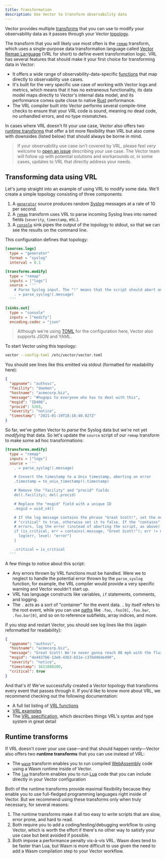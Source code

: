 ```yaml
---
title: Transformation
description: Use Vector to transform observability data
---
```


Vector provides multiple [transforms][docs.transforms] that you can use to
modify your observability data as it passes through your Vector
[topology][docs.topology].

The transform that you will likely use most often is the [`remap`][docs.remap]
transform, which uses a single-purpose data transformation language called
[Vector Remap Language][docs.vrl] (VRL for short) to define event
transformation logic. VRL has several features that should make it your first
choice for transforming data in Vector:

* It offers a wide range of observability-data-specific
  [functions][docs.vrl.funcs] that map directly to observability use cases.
* It's built for the very specific use case of working with Vector logs and
  metrics, which means that it has no extraneous functionality, its data model
  maps directly to Vector's internal data model, and its performance comes quite
  close to native [Rust][urls.rust] performance.
* The VRL compiler built into Vector performs several compile-time checks to
  ensure that your VRL code is sound, meaning no dead code, no unhandled errors,
  and no type mismatches.

In cases where VRL doesn't fit your use case, Vector also offers two [runtime
transforms](#runtime-transforms) that offer a bit more flexibility than VRL but
also come with downsides (listed below) that should always be borne in mind.

> If your observability use case isn't covered by VRL, please feel *very*
> welcome to [open an issue][urls.issue] describing your use case. The Vector
> team will follow up with potential solutions and workarounds or, in some
> cases, updates to VRL that directly address your needs.

## Transforming data using VRL

Let's jump straight into an example of using VRL to modify some data. We'll
create a simple topology consisting of three components:

1. A [`generator`][docs.generator] source produces random [Syslog][urls.syslog]
   messages at a rate of 10 per second.
2. A [`remap`][docs.remap] transform uses VRL to parse incoming Syslog lines
   into named fields (`severity`, `timestamp`, etc.).
3. A [`console`][docs.console] sink pipes the output of the topology to stdout,
   so that we can see the results on the command line.

This configuration defines that topology:

```toml title="vector.toml"
[sources.logs]
  type = "generator"
  format = "syslog"
  interval = 0.1

[transforms.modify]
  type = "remap"
  inputs = ["logs"]
  source = '''
    # Parse Syslog input. The "!" means that the script should abort on error.
    . = parse_syslog!(.message)
  '''

[sinks.out]
  type = "console"
  inputs = ["modify"]
  encoding.codec = "json"
```

> Although we're using [TOML][urls.toml] for the configuration here, Vector also
> supports JSON and YAML.

To start Vector using this topology:

```bash
vector --config-toml /etc/vector/vector.toml
```

You should see lines like this emitted via stdout (formatted for readability
here):

```json
{
  "appname": "authsvc",
  "facility": "daemon",
  "hostname": "acmecorp.biz",
  "message": "#hugops to everyone who has to deal with this",
  "msgid": "ID486",
  "procid": 5265,
  "severity": "notice",
  "timestamp": "2021-01-19T18:16:40.027Z"
}
```

So far, we've gotten Vector to *parse* the Syslog data but we're not yet
*modifying* that data. So let's update the `source` script of our `remap`
transform to make some ad hoc transformations:

```toml
[transforms.modify]
  type = "remap"
  inputs = ["logs"]
  source = '''
    . = parse_syslog!(.message)

    # Convert the timestamp to a Unix timestamp, aborting on error
    .timestamp = to_unix_timestamp!(.timestamp)

    # Remove the "facility" and "procid" fields
    del(.facility); del(.procid)

    # Replace the "msgid" field with a unique ID
    .msgid = uuid_v4()

    # If the log message contains the phrase "Great Scott!", set the new field
    # "critical" to true, otherwise set it to false. If the "contains" function
    # errors, log the error (instead of aborting the script, as above).
    if (is_critical, err = contains(.message, "Great Scott!"); err != null) {
      log(err, level: "error")
    }

    .critical = is_critical
  '''
```

A few things to notice about this script:

* Any errors thrown by VRL functions must be handled. Were we to neglect to
  handle the potential error thrown by the `parse_syslog` function, for example,
  the VRL compiler would provide a very specific warning and Vector wouldn't
  start up.
* VRL has language constructs like variables, `if` statements, comments, and
  logging.
* The `.` acts as a sort of "container" for the event data. `.` by itself refers
  to the root event, while you can use [paths][docs.vrl.paths] like `.foo`,
  `.foo[0]`, `.foo.bar`, `.foo.bar[0]`, and so on to reference subfields, array
  indices, and more.

If you stop and restart Vector, you should see log lines like this (again
reformatted for readability):

```json
{
  "appname": "authsvc",
  "hostname": "acmecorp.biz",
  "message": "Great Scott! We're never gonna reach 88 mph with the flux capacitor in its current state!",
  "msgid": "4e4437b6-13e8-43b3-b51e-c37bd46de490",
  "severity": "notice",
  "timestamp": 1611080200,
  "critical": true
}
```

And that's it! We've successfully created a Vector topology that transforms
every event that passes through it. If you'd like to know more about VRL, we
recommend checking out the following documentation:

* A full list listing of [VRL functions][docs.vrl.funcs]
* [VRL examples][docs.vrl.examples]
* The [VRL specification][docs.vrl.spec], which describes things VRL's syntax
  and type system in great detail

## Runtime transforms

If VRL doesn't cover your use case—and that should happen rarely—Vector also
offers two **runtime transforms** that you can use instead of VRL:

* The [`wasm`][docs.wasm] transform enables you to run compiled
  [WebAssembly][urls.wasm] code using a Wasm runtime inside of Vector.
* The [`lua`][docs.lua] transform enables you to run [Lua][urls.lua] code
  that you can include directly in your Vector configuration

Both of the runtime transforms provide maximal flexibility because they enable
you to use full-fledged programming languages right inside of Vector. But we
recommend using these transforms only when truly necessary, for several reasons:

1. The runtime transforms make it all too easy to write scripts that are slow,
   error prone, and hard to read.
2. Both require you to add a coding/testing/debugging workflow to using Vector,
   which is worth the effort if there's no other way to satisfy your use case
   but best avoided if possible.
3. Both impose a performance penalty vis-à-vis VRL. Wasm does tend to be faster
   than Lua, but Wasm is more difficult to use given the need to add a
   Wasm compilation step to your Vector workflow.

[docs.console]: /docs/reference/transforms/console
[docs.generator]: /docs/reference/transforms/generator
[docs.lua]: /docs/reference/transforms/lua
[docs.remap]: /docs/reference/transforms/remap
[docs.topology]: /docs/about/under-the-hood/architecture/topology-model
[docs.transforms]: /docs/reference/transforms
[docs.vrl]: /docs/reference/vrl
[docs.vrl.examples]: /docs/reference/vrl/examples
[docs.vrl.funcs]: /docs/reference/vrl/functions
[docs.vrl.paths]: /docs/reference/vrl/spec/#path
[docs.vrl.spec]: /docs/reference/vrl/spec
[docs.wasm]: /docs/reference/transforms/wasm
[urls.issue]: https://github.com/timberio/vector/issues/new?assignees=&labels=type%3A+enhancement&template=enhancement.md&title=
[urls.lua]: https://www.lua.org
[urls.rust]: https://rust-lang.org
[urls.syslog]: https://en.wikipedia.org/wiki/Syslog
[urls.toml]: https://toml.io
[urls.wasm]: https://webassembly.org
